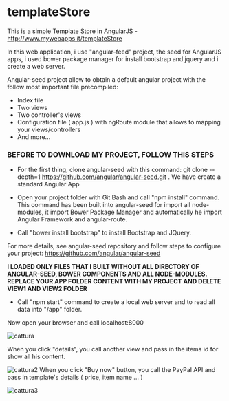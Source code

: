 # templateStore
This is a simple Template Store in AngularJS - http://www.mywebapps.it/templateStore

In this web application, i use "angular-feed" project, the seed for AngularJS apps, i used bower package manager for install bootstrap and jquery and i create a web server.

Angular-seed project allow to obtain a default angular project with the follow most important file precompiled:

- Index file
- Two views
- Two controller's views
- Configuration file ( app.js ) with ngRoute module that allows to mapping your views/controllers
- And more...

### BEFORE TO DOWNLOAD MY PROJECT, FOLLOW THIS STEPS

- For the first thing, clone angular-seed with this command:
  git clone --depth=1 https://github.com/angular/angular-seed.git <your-project-name>. 
  We have create a standard Angular App

- Open your project folder with Git Bash and call "npm install" command. This command has been built into angular-seed for       import all node-modules, it import Bower Package Manager and automatically he import Angular Framework and angular-route.

- Call "bower install bootstrap" to install Bootstrap and JQuery.
 
For more details, see angular-seed repository and follow steps to configure your project: https://github.com/angular/angular-seed

**I LOADED ONLY FILES THAT I BUILT WITHOUT ALL DIRECTORY OF ANGULAR-SEED, BOWER COMPONENTS AND ALL NODE-MODULES. REPLACE YOUR APP FOLDER CONTENT WITH MY PROJECT AND DELETE VIEW1 AND VIEW2 FOLDER**

 - Call "npm start" command to create a local web server and to read all data into "/app" folder.

  Now open your browser and call localhost:8000


![cattura](https://cloud.githubusercontent.com/assets/20413873/16768492/e23b2f48-4844-11e6-8c5b-5843f409a510.PNG) 

When you click "details", you call another view and pass in the items id for show all his content.

![cattura2](https://cloud.githubusercontent.com/assets/20413873/16768732/cf35b926-4845-11e6-9b59-ed1026f0cd4c.PNG)
When you click "Buy now" button, you call the PayPal API and pass in template's details ( price, item name ... )

![cattura3](https://cloud.githubusercontent.com/assets/20413873/16768513/efc70588-4844-11e6-84d2-f37260e2cd44.PNG)

